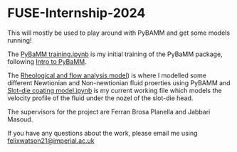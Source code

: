 # FUSE-Internship-2024

This will mostly be used to play around with PyBAMM and get some models running!

The [PyBaMM training.ipynb](https://github.com/FW-Coding/FUSE-Internship-2024/blob/main/PyBaMM%20training.ipynb) is my initial training of the PyBaMM package, following [Intro to PyBaMM](https://train.oxrse.uk/material/HPCu/libraries/pybamm).

The [Rheological and flow analysis model](https://github.com/FW-Coding/FUSE-Internship-2024/blob/main/Rheological%20and%20flow%20analysis%20model.ipynb)) is where I modelled some different Newtionian and Non-newtionian fluid proerties using PyBAMM and [Slot-die coating model.ipynb](https://github.com/FW-Coding/FUSE-Internship-2024/blob/main/Slot-die%20coating%20model.ipynb) is my current working file which models the velocity profile of the fluid under the nozel of the slot-die head. 

The supervisors for the project are Ferran Brosa Planella and Jabbari Masoud.

If you have any questions about the work, please email me using felixwatson21@imperial.ac.uk
